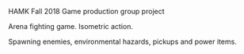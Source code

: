 HAMK Fall 2018 Game production group project

Arena fighting game. Isometric action.

Spawning enemies, environmental hazards, pickups and power items.
